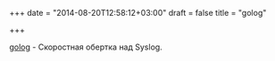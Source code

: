 +++
date = "2014-08-20T12:58:12+03:00"
draft = false
title = "golog"

+++

<p><a href="https://github.com/cloudflare/golog">golog</a>&nbsp;- Скоростная обертка над&nbsp;Syslog.</p>

